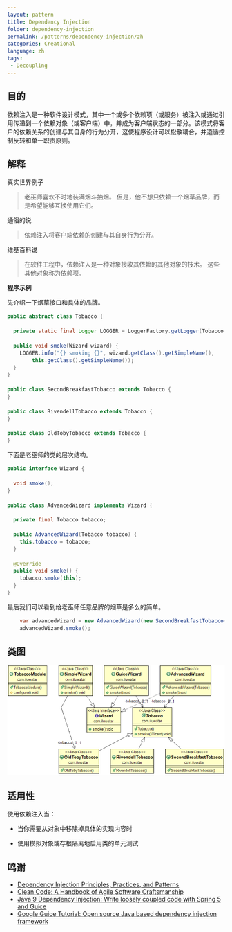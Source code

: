 ```yaml
---
layout: pattern
title: Dependency Injection
folder: dependency-injection
permalink: /patterns/dependency-injection/zh
categories: Creational
language: zh
tags:
 - Decoupling
---
```


## 目的

依赖注入是一种软件设计模式，其中一个或多个依赖项（或服务）被注入或通过引用传递到一个依赖对象（或客户端）中，并成为客户端状态的一部分。该模式将客户的依赖关系的创建与其自身的行为分开，这使程序设计可以松散耦合，并遵循控制反转和单一职责原则。

## 解释

真实世界例子

> 老巫师喜欢不时地装满烟斗抽烟。 但是，他不想只依赖一个烟草品牌，而是希望能够互换使用它们。 

通俗的说

> 依赖注入将客户端依赖的创建与其自身行为分开。

维基百科说

> 在软件工程中，依赖注入是一种对象接收其依赖的其他对象的技术。 这些其他对象称为依赖项。

**程序示例**

先介绍一下烟草接口和具体的品牌。

```java
public abstract class Tobacco {

  private static final Logger LOGGER = LoggerFactory.getLogger(Tobacco.class);

  public void smoke(Wizard wizard) {
    LOGGER.info("{} smoking {}", wizard.getClass().getSimpleName(),
        this.getClass().getSimpleName());
  }
}

public class SecondBreakfastTobacco extends Tobacco {
}

public class RivendellTobacco extends Tobacco {
}

public class OldTobyTobacco extends Tobacco {
}
```

下面是老巫师的类的层次结构。

```java
public interface Wizard {

  void smoke();
}

public class AdvancedWizard implements Wizard {

  private final Tobacco tobacco;

  public AdvancedWizard(Tobacco tobacco) {
    this.tobacco = tobacco;
  }

  @Override
  public void smoke() {
    tobacco.smoke(this);
  }
}
```

最后我们可以看到给老巫师任意品牌的烟草是多么的简单。

```java
    var advancedWizard = new AdvancedWizard(new SecondBreakfastTobacco());
    advancedWizard.smoke();
```

## 类图

![alt text](../../../dependency-injection/etc/dependency-injection.png "Dependency Injection")

## 适用性

使用依赖注入当：

- 当你需要从对象中移除掉具体的实现内容时

* 使用模拟对象或存根隔离地启用类的单元测试

## 鸣谢

* [Dependency Injection Principles, Practices, and Patterns](https://www.amazon.com/gp/product/161729473X/ref=as_li_qf_asin_il_tl?ie=UTF8&tag=javadesignpat-20&creative=9325&linkCode=as2&creativeASIN=161729473X&linkId=57079257a5c7d33755493802f3b884bd)
* [Clean Code: A Handbook of Agile Software Craftsmanship](https://www.amazon.com/gp/product/0132350882/ref=as_li_tl?ie=UTF8&camp=1789&creative=9325&creativeASIN=0132350882&linkCode=as2&tag=javadesignpat-20&linkId=2c390d89cc9e61c01b9e7005c7842871)
* [Java 9 Dependency Injection: Write loosely coupled code with Spring 5 and Guice](https://www.amazon.com/gp/product/1788296257/ref=as_li_tl?ie=UTF8&tag=javadesignpat-20&camp=1789&creative=9325&linkCode=as2&creativeASIN=1788296257&linkId=4e9137a3bf722a8b5b156cce1eec0fc1)
* [Google Guice Tutorial: Open source Java based dependency injection framework](https://www.amazon.com/gp/product/B083P7DZ8M/ref=as_li_tl?ie=UTF8&tag=javadesignpat-20&camp=1789&creative=9325&linkCode=as2&creativeASIN=B083P7DZ8M&linkId=04f0f902c877921e45215b624a124bfe)
